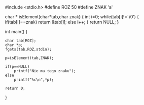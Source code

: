 #include <stdio.h>
#define ROZ 50
#define ZNAK 'a'


char * isElement(char*tab,char znak)
{
    int i=0;
    while(tab[i]!='\0')
    {
        if(tab[i]==znak)
            return &tab[i];
        else
            i++;
    }
    return NULL;
}

int main()
{

    char tab[ROZ];
    char *p;
    fgets(tab,ROZ,stdin);

    p=isElement(tab,ZNAK);

    if(p==NULL)
        printf("Nie ma tego znaku");
    else
        printf("%c\n",*p);

    return 0;
}
